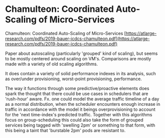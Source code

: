 # Chamulteon: Coordinated Auto-Scaling of Micro-Services
Chamulteon: Coordinated Auto-Scaling of Micro-Services [https://atlarge-research.com/pdfs/2019-bauer-icdcs-chamulteon.pdf](https://atlarge-research.com/pdfs/2019-bauer-icdcs-chamulteon.pdf)

Paper about autoscaling (particularly 'grouped' kind of scaling), but seems to be mostly centered around scaling on VM's. Comparisons are mostly made with a variety of old scaling algorithms.

It does contain a variety of solid performance indexes in its analysis, such as over/under provisioning, worst-point provisioning, performance. 

The way it functions through some predictive/proactive elements does spark the thought that there could be use cases in schedulers that are 'rush-hour' aware. Fx. one could model the average traffic timeline of a day as a normal distribution, when the scheduler encounters enough increase in traffic in accordance with the model it beings overprovisioning to account for the 'next time-index's predicted traffic. Together with this algorithms focus on group-scheduling this could also take the form of grouped services being tagged with 'swelling 2pm' or something to that form, with this being a taint that 'burstable 2pm' pods are resistant to. 
